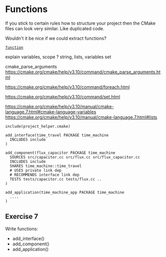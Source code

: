 # Functions

If you stick to certain rules how to structure your project then the CMake files can look very similar.
Like duplicated code.

Wouldn't it be nice if we could extract functions?

[`function`](https://cmake.org/cmake/help/v3.10/command/function.html)


explain variables, scope ?
string, lists, variables
set

cmake_parse_arguments
https://cmake.org/cmake/help/v3.10/command/cmake_parse_arguments.html


https://cmake.org/cmake/help/v3.10/command/foreach.html

https://cmake.org/cmake/help/v3.10/command/set.html

https://cmake.org/cmake/help/v3.10/manual/cmake-language.7.html#cmake-language-variables
https://cmake.org/cmake/help/v3.10/manual/cmake-language.7.html#lists



```
include(project_helper.cmake)

add_interface(time_travel PACKAGE time_machine
  INCLUDES include
)

add_component(flux_capacitor PACKAGE time_machine
  SOURCES src/capacitor.cc src/flux.cc src/flux_capacitor.cc
  INCLUDES include
  SHARES time_machine::time_travel
  # USES private link dep
  # RECOMMENDS interface link dep
  TESTS tests/capacitor.cc tests/flux.cc ..
)

add_application(time_machine_app PACKAGE time_machine
  ....
)
```

## Exercise 7

Write functions:
- add_interface()
- add_component()
- add_application()
